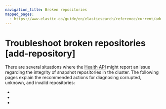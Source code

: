 ```yaml
---
navigation_title: Broken repositories
mapped_pages:
  - https://www.elastic.co/guide/en/elasticsearch/reference/current/add-repository.html
---
```


# Troubleshoot broken repositories [add-repository]

There are several situations where the [Health API](https://www.elastic.co/docs/api/doc/elasticsearch/operation/operation-health-report) might report an issue regarding the integrity of snapshot repositories in the cluster. The following pages explain the recommended actions for diagnosing corrupted, unknown, and invalid repositories:

* [](diagnosing-corrupted-repositories.md)
* [](diagnosing-unknown-repositories.md)
* [](diagnosing-invalid-repositories.md)




